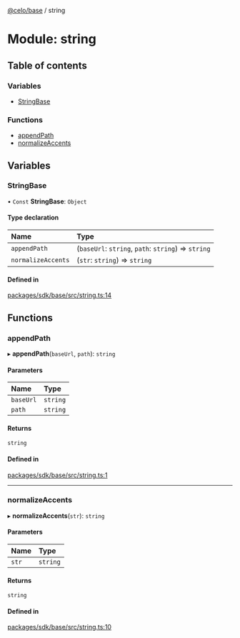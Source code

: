[@celo/base](../README.md) / string

# Module: string

## Table of contents

### Variables

- [StringBase](string.md#stringbase)

### Functions

- [appendPath](string.md#appendpath)
- [normalizeAccents](string.md#normalizeaccents)

## Variables

### StringBase

• `Const` **StringBase**: `Object`

#### Type declaration

| Name | Type |
| :------ | :------ |
| `appendPath` | (`baseUrl`: `string`, `path`: `string`) => `string` |
| `normalizeAccents` | (`str`: `string`) => `string` |

#### Defined in

[packages/sdk/base/src/string.ts:14](https://github.com/celo-org/developer-tooling/blob/master/packages/sdk/base/src/string.ts#L14)

## Functions

### appendPath

▸ **appendPath**(`baseUrl`, `path`): `string`

#### Parameters

| Name | Type |
| :------ | :------ |
| `baseUrl` | `string` |
| `path` | `string` |

#### Returns

`string`

#### Defined in

[packages/sdk/base/src/string.ts:1](https://github.com/celo-org/developer-tooling/blob/master/packages/sdk/base/src/string.ts#L1)

___

### normalizeAccents

▸ **normalizeAccents**(`str`): `string`

#### Parameters

| Name | Type |
| :------ | :------ |
| `str` | `string` |

#### Returns

`string`

#### Defined in

[packages/sdk/base/src/string.ts:10](https://github.com/celo-org/developer-tooling/blob/master/packages/sdk/base/src/string.ts#L10)
